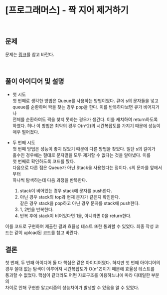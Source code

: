 # **[프로그래머스] - 짝 지어 제거하기**
<br/>

## **문제**
문제는 [링크](https://programmers.co.kr/learn/courses/30/lessons/12973)를 참고 바란다.

<br/>

## **풀이 아이디어 및 설명** 

* 첫 시도  
첫 번째로 생각한 방법은 Queue를 사용하는 방법이었다. 큐에 s의 문자들을 넣고  
queue를 순환하며 짝을 찾는 경우 pop을 한다. 이를 반복하다보면 큐가 비어지거나  
전체를 순환하여도 짝을 찾지 못하는 경우가 생긴다. 이를 캐치하여 return하도록  
하였다. 허나 이 방법은 최악의 경우 O(n^2)의 시간복잡도를 가지기 때문에 성능이  
매우 떨어졌다.  

* 두 번째 시도  
첫 번째 방법은 성능이 좋지 않았기 때문에 다른 방법을 찾았다. 일단 s의 길이가  
홀수인 경우에는 절대로 문자열을 모두 제거할 수 없다는 것을 알아냈다. 이를   
첫 번째로 확인하도록 코드를 짰다.  
다음으로 다른 점은 Queue가 아닌 Stack을 사용했다는 점이다. s의 문자를 앞에서부터  
하나씩 탐색하는데 다음 과정을 반복한다.  
    1. stack이 비어있는 경우 stack에 문자를 push한다.
    2. 아닌 경우 stack의 top과 현재 문자가 같은지 확인한다.  
        같은 경우 stack을 pop하고 아닌 경우 문자를 stack에 push한다.  
    3. 1, 2번을 반복한다.
    4. 반복 후에 stack이 비어있다면 1을, 아니라면 0을 return한다.  

이를 코드로 구현하여 제출한 결과 효율성 테스트 또한 통과할 수 있었다.
최종 작성 코드는 같이 upload된 코드를 참고 바란다.

## 결론  
첫 번째, 두 번째 아이디어 둘 다 핵심은 같은 아이디어였다. 하지만 첫 번째 아이디어의 경우 쓸대 없는 탐색이 이루어져 시간복잡도가 O(n^2)이기 때문에 효율성 테스트를  
통과할 수 없었다. 핵심이 같더라도 어떤 자료구조를 이용하느냐에 따라 디테일한 부분의  
차이로 인해 구현한 알고리즘의 성능차이가 발생할 수 있음을 알 수 있었다.